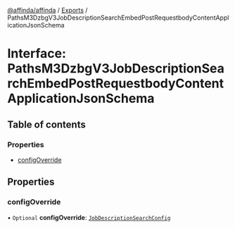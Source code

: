 [@affinda/affinda](../README.md) / [Exports](../modules.md) / PathsM3DzbgV3JobDescriptionSearchEmbedPostRequestbodyContentApplicationJsonSchema

# Interface: PathsM3DzbgV3JobDescriptionSearchEmbedPostRequestbodyContentApplicationJsonSchema

## Table of contents

### Properties

- [configOverride](PathsM3DzbgV3JobDescriptionSearchEmbedPostRequestbodyContentApplicationJsonSchema.md#configoverride)

## Properties

### configOverride

• `Optional` **configOverride**: [`JobDescriptionSearchConfig`](JobDescriptionSearchConfig.md)
